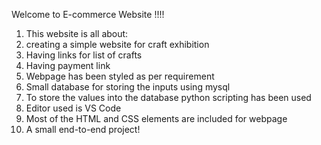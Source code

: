  

Welcome to E-commerce Website !!!!

1. This website is all about:
2. creating a simple website for craft exhibition
3. Having links for list of crafts
4. Having payment link
5. Webpage has been styled as per requirement
6. Small database for storing the inputs using mysql
7. To store the values into the database python scripting has been used
8. Editor used is VS Code
9. Most of the HTML and CSS elements are included for webpage
10. A small end-to-end project!
